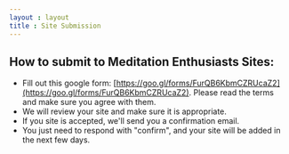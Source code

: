 ```yaml
---
layout : layout
title : Site Submission
---
```


## How to submit to Meditation Enthusiasts Sites:

 * Fill out this google form: [https://goo.gl/forms/FurQB6KbmCZRUcaZ2](https://goo.gl/forms/FurQB6KbmCZRUcaZ2).  Please read the terms and make sure you agree with them.
 * We will review your site and make sure it is appropriate.
 * If you site is accepted, we'll send you a confirmation email.
 * You just need to respond with "confirm", and your site will be added in the next few days.

